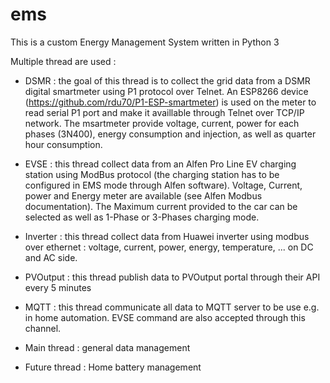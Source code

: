 # ems

This is a custom Energy Management System written in Python 3

Multiple thread are used :
* DSMR : the goal of this thread is to collect the grid data from a DSMR digital smartmeter using P1 protocol over Telnet.  An ESP8266 device (https://github.com/rdu70/P1-ESP-smartmeter) is used on the meter to read serial P1 port and make it availlable through Telnet over TCP/IP network.  The msartmeter provide voltage, current, power for each phases (3N400), energy consumption and injection, as well as quarter hour consumption.
* EVSE : this thread collect data from an Alfen Pro Line EV charging station using ModBus protocol (the charging station has to be configured in EMS mode through Alfen software).  Voltage, Current, power and Energy meter are available (see Alfen Modbus documentation).  The Maximum current provided to the car can be selected as well as 1-Phase or 3-Phases charging mode.
* Inverter : this thread collect data from Huawei inverter using modbus over ethernet : voltage, current, power, energy, temperature, ... on DC and AC side.
* PVOutput : this thread publish data to PVOutput portal through their API every 5 minutes
* MQTT : this thread communicate all data to MQTT server to be use e.g. in home automation.  EVSE command are also accepted through this channel.
* Main thread : general data management

* Future thread : Home battery management

  
